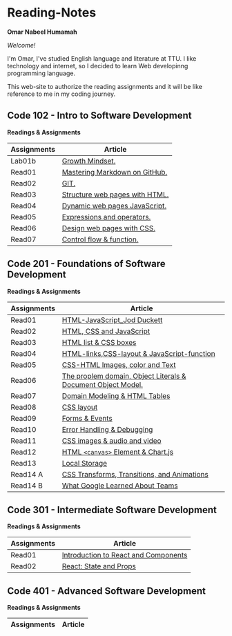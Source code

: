 # Reading-Notes

**Omar Nabeel Humamah** 

  *Welcome!*

I'm Omar, I've studied English language and literature at TTU. I like technology and internet, so I decided to learn Web developinng programming language.

This web-site to authorize the reading assignments and it will be like reference to me in my coding journey.
## Code 102 - Intro to Software Development


**Readings & Assignments**

| Assignments      | Article |
| ----------- | ----------- |
| Lab01b      | [ Growth Mindset.](https://omarhumamah.github.io/reading-note/Growth)       |
| Read01   | [Mastering Markdown on GitHub.](https://omarhumamah.github.io/reading-note/Reflection%20and%20Discussion)        |
| Read02  |[GIT.](https://omarhumamah.github.io/reading-note/RevisionsandtheCloud) |
| Read03  | [Structure web pages with HTML.](https://omarhumamah.github.io/reading-note/read03)  |
| Read04  | [Dynamic web pages JavaScript.](read04.md)  |
| Read05  | [Expressions and operators.](read05.md)  |
| Read06  | [Design web pages with CSS.](read06.md)  |
| Read07  | [Control flow & function.](read07.md)  |

## Code 201 - Foundations of Software Development
**Readings & Assignments**

| Assignments      | Article |
| ----------- | ----------- |
| Read01  | [HTML-JavaScript_Jod Duckett](read201.md)  |
| Read02  | [HTML, CSS and JavaScript](read202.md)  |
| Read03  | [HTML list & CSS boxes](course201/read03/read03.md)  |
| Read04  | [HTML-links,CSS-layout & JavaScript-function](course201/read04/read04.md)  |
| Read05  | [ CSS-HTML Images, color and Text](course201/read05/read05.md)  |
| Read06  | [The proplem domain, Object Literals & Document Object Model.](course201/read06/read06.md)  |
| Read07  | [Domain Modeling & HTML Tables](course201/read07/read07.md)  |
| Read08  | [CSS layout](course201/read08/read08.md)  |
| Read09  | [Forms  & Events](course201/read09/read09.md)  |
| Read10  | [Error Handling & Debugging](course201/read10/read10.md)  |
| Read11  | [CSS images & audio and video](course201/read11/read11.md)  |
| Read12  | [HTML `<canvas>` Element & Chart.js](course201/read12/read12.md)  |
| Read13  | [Local Storage](course201/read13/read13.md)  |
| Read14 A | [CSS Transforms, Transitions, and Animations](course201/read14a/read14a.md)  |
| Read14 B | [What Google Learned About Teams](course201/read14b/read14b.md)  |

## Code 301 - Intermediate Software Development
**Readings & Assignments**

| Assignments      | Article |
| ----------- | ----------- |
| Read01  | [ Introduction to React and Components](course301/read01.md)  |
| Read02  | [React: State and Props](course301/read02.md)  |

## Code 401 - Advanced Software Development
**Readings & Assignments**

| Assignments      | Article |
| ----------- | ----------- |